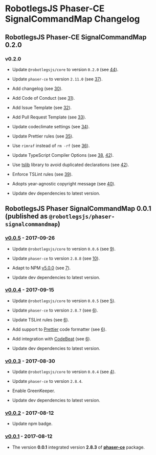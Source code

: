 # RobotlegsJS Phaser-CE SignalCommandMap Changelog

## RobotlegsJS Phaser-CE SignalCommandMap 0.2.0

### v0.2.0

- Update `@robotlegsjs/core` to version `0.2.0` (see [44](https://github.com/RobotlegsJS/RobotlegsJS-Phaser-SignalCommandMap/pull/44)).

- Update `phaser-ce` to version `2.11.0` (see [37](https://github.com/RobotlegsJS/RobotlegsJS-Phaser-SignalCommandMap/pull/37)).

- Add changelog (see [30](https://github.com/RobotlegsJS/RobotlegsJS-Phaser-SignalCommandMap/pull/30)).

- Add Code of Conduct (see [31](https://github.com/RobotlegsJS/RobotlegsJS-Phaser-SignalCommandMap/pull/31)).

- Add Issue Template (see [32](https://github.com/RobotlegsJS/RobotlegsJS-Phaser-SignalCommandMap/pull/32)).

- Add Pull Request Template (see [33](https://github.com/RobotlegsJS/RobotlegsJS-Phaser-SignalCommandMap/pull/33)).

- Update codeclimate settings (see [34](https://github.com/RobotlegsJS/RobotlegsJS-Phaser-SignalCommandMap/pull/34)).

- Update Prettier rules (see [35](https://github.com/RobotlegsJS/RobotlegsJS-Phaser-SignalCommandMap/pull/35)).

- Use `rimraf` instead of `rm -rf` (see [36](https://github.com/RobotlegsJS/RobotlegsJS-Phaser-SignalCommandMap/pull/36)).

- Update TypeScript Compiler Options (see [38](https://github.com/RobotlegsJS/RobotlegsJS-Phaser-SignalCommandMap/pull/38), [42](https://github.com/RobotlegsJS/RobotlegsJS-Phaser-SignalCommandMap/pull/42)).

- Use [tslib](https://github.com/Microsoft/tslib) library to avoid duplicated declarations (see [42](https://github.com/RobotlegsJS/RobotlegsJS-Phaser-SignalCommandMap/pull/42)).

- Enforce TSLint rules (see [39](https://github.com/RobotlegsJS/RobotlegsJS-Phaser-SignalCommandMap/pull/39)).

- Adopts year-agnostic copyright message (see [40](https://github.com/RobotlegsJS/RobotlegsJS-Phaser-SignalCommandMap/pull/40)).

- Update dev dependencies to latest version.

## RobotlegsJS Phaser SignalCommandMap 0.0.1 (published as `@robotlegsjs/phaser-signalcommandmap`)

### [v0.0.5](https://github.com/RobotlegsJS/RobotlegsJS-Phaser-SignalCommandMap/releases/tag/0.0.5) - 2017-09-26

- Update `@robotlegsjs/core` to version `0.0.6` (see [9](https://github.com/RobotlegsJS/RobotlegsJS-Phaser-SignalCommandMap/pull/9)).

- Update `phaser-ce` to version `2.8.8` (see [10](https://github.com/RobotlegsJS/RobotlegsJS-Phaser-SignalCommandMap/pull/10)).

- Adapt to NPM [v5.0.0](http://blog.npmjs.org/post/161081169345/v500) (see [7](https://github.com/RobotlegsJS/RobotlegsJS-Phaser-SignalCommandMap/pull/7)).

- Update dev dependencies to latest version.

### [v0.0.4](https://github.com/RobotlegsJS/RobotlegsJS-Phaser-SignalCommandMap/releases/tag/0.0.4) - 2017-09-15

- Update `@robotlegsjs/core` to version `0.0.5` (see [5](https://github.com/RobotlegsJS/RobotlegsJS-Phaser-SignalCommandMap/pull/5)).

- Update `phaser-ce` to version `2.8.7` (see [6](https://github.com/RobotlegsJS/RobotlegsJS-Phaser-SignalCommandMap/pull/6)).

- Update TSLint rules (see [6](https://github.com/RobotlegsJS/RobotlegsJS-Phaser-SignalCommandMap/pull/6)).

- Add support to [Prettier](https://prettier.io) code formatter (see [6](https://github.com/RobotlegsJS/RobotlegsJS-Phaser-SignalCommandMap/pull/6)).

- Add integration with [CodeBeat](https://codebeat.co) (see [6](https://github.com/RobotlegsJS/RobotlegsJS-Phaser-SignalCommandMap/pull/6)).

- Update dev dependencies to latest version.

### [v0.0.3](https://github.com/RobotlegsJS/RobotlegsJS-Phaser-SignalCommandMap/releases/tag/0.0.3) - 2017-08-30

- Update `@robotlegsjs/core` to version `0.0.4` (see [4](https://github.com/RobotlegsJS/RobotlegsJS-Phaser-SignalCommandMap/pull/4)).

- Update `phaser-ce` to version `2.8.4`.

- Enable GreenKeeper.

- Update dev dependencies to latest version.

### [v0.0.2](https://github.com/RobotlegsJS/RobotlegsJS-Phaser-SignalCommandMap/releases/tag/0.0.2) - 2017-08-12

- Update npm badge.

### [v0.0.1](https://github.com/RobotlegsJS/RobotlegsJS-Phaser-SignalCommandMap/releases/tag/0.0.1) - 2017-08-12

- The version **0.0.1** integrated version **2.8.3** of [**phaser-ce**](https://www.npmjs.com/package/phaser-ce) package.
